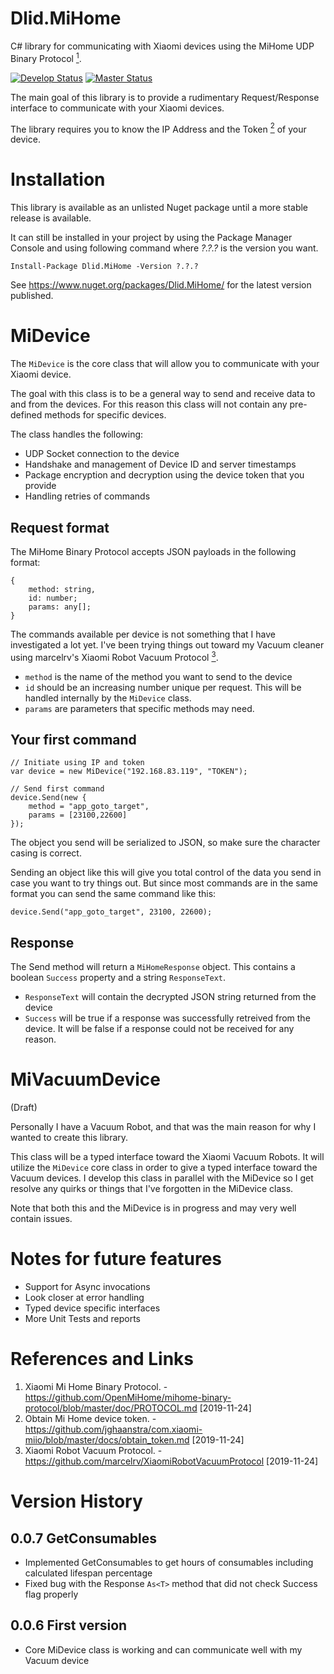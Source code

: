 # Dlid.MiHome
C# library for communicating with Xiaomi devices using the MiHome UDP Binary Protocol [<sup>1</sup>](#1).

[![Develop Status](https://github.com/dlid/Dlid.MiHome/workflows/develop-build/badge.svg)](https://github.com/dlid/Dlid.MiHome/actions) [![Master Status](https://github.com/dlid/Dlid.MiHome/workflows/master-build/badge.svg)](https://github.com/dlid/Dlid.MiHome/actions)

The main goal of this library is to provide a rudimentary Request/Response interface to communicate with your Xiaomi devices. 

The library requires you to know the IP Address and the  Token [<sup>2</sup>](#2) of your device.

# Installation

This library is available as an unlisted Nuget package until a more stable release is available.

It can still be installed in your project by using the Package Manager Console and using following command where *?.?.?* is the  version you want.

    Install-Package Dlid.MiHome -Version ?.?.?
    
See https://www.nuget.org/packages/Dlid.MiHome/ for the latest version published.

# MiDevice

The `MiDevice` is the core class that will allow you to communicate with your Xiaomi device.

The goal with this class is to be a general way to send and receive data to and from the devices. For this reason this class will not contain any pre-defined methods for specific devices.

The class handles the following:

- UDP Socket connection to the device
- Handshake and management of Device ID and server timestamps
- Package encryption and decryption using the device token that you provide
- Handling retries of commands

## Request format

The MiHome Binary Protocol accepts JSON payloads  in the following format:

    {
        method: string,
        id: number;
        params: any[];
    }

The commands available per device is not something that I have investigated a lot yet. I've been trying things out toward my Vacuum cleaner using marcelrv's Xiaomi Robot Vacuum Protocol [<sup>3</sup>](#3).

- `method` is the name of the method you want to send to the device
- `id` should be an increasing number unique per request. This will be handled internally by the `MiDevice` class.
- `params` are parameters that specific methods may need.

## Your first command

    // Initiate using IP and token
    var device = new MiDevice("192.168.83.119", "TOKEN");

    // Send first command
    device.Send(new {
        method = "app_goto_target",
        params = [23100,22600]
    });

The object you send will be serialized to JSON, so make sure the character casing is correct. 

Sending an object like this will give you total control of the data you send in case you want to try things out. But since most commands are in the same format you can send the same command like this:

    device.Send("app_goto_target", 23100, 22600);

## Response

The Send method will return a `MiHomeResponse` object. This contains a boolean `Success` property and a string `ResponseText`.

- `ResponseText` will contain the decrypted JSON string returned from the device
- `Success` will be true if a response was successfully retreived from the device. It will be false if a response could not be received for any reason.

# MiVacuumDevice

(Draft)

Personally I have a Vacuum Robot, and that was the main reason for why I wanted to create this library.

This class will be a typed interface toward the Xiaomi Vacuum Robots. It will utilize the `MiDevice` core class in order to give a typed interface toward the Vacuum devices. I develop this class in parallel with the MiDevice so I get resolve any quirks or things that I've forgotten in the MiDevice class.

Note that both this and the MiDevice is in progress and may very well contain issues.

# Notes for future features 

- Support for Async invocations
- Look closer at error handling
- Typed device specific interfaces
- More Unit Tests and reports

# References and Links

1. Xiaomi Mi Home Binary Protocol. - <a class="anchor" id="1"></a> https://github.com/OpenMiHome/mihome-binary-protocol/blob/master/doc/PROTOCOL.md [2019-11-24]
2. Obtain Mi Home device token. - <a class="anchor" id="2"></a> https://github.com/jghaanstra/com.xiaomi-miio/blob/master/docs/obtain_token.md [2019-11-24]
3. Xiaomi Robot Vacuum Protocol. - <a class="anchor" id="3"></a> https://github.com/marcelrv/XiaomiRobotVacuumProtocol [2019-11-24]


# Version History

## 0.0.7 GetConsumables

- Implemented GetConsumables to get hours of consumables including calculated lifespan percentage
- Fixed bug with the Response `As<T>` method that did not check Success flag properly

## 0.0.6 First version

- Core MiDevice class is working and can communicate well with my Vacuum device

